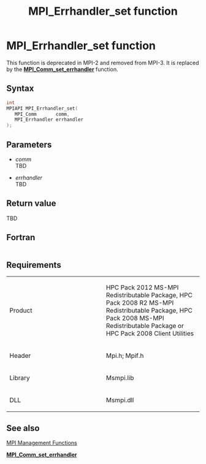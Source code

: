 ﻿---
title: MPI_Errhandler_set function
TOCTitle: MPI_Errhandler_set function
ms:assetid: fdf998d3-37a5-423c-b853-ac797dffa440
ms:mtpsurl: https://msdn.microsoft.com/en-us/library/Dn473297(v=VS.85)
ms:contentKeyID: 59360843
ms.date: 03/28/2018
mtps_version: v=VS.85
f1_keywords:
- MPI_ERRHANDLER_SET
- mpif/MPI_Errhandler_set
- mpi/MPI_ERRHANDLER_SET
dev_langs:
- C++
- C
---

# MPI\_Errhandler\_set function

This function is deprecated in MPI-2 and removed from MPI-3. It is replaced by the [**MPI\_Comm\_set\_errhandler**](mpi-comm-set-errhandler-function.md) function.

## Syntax

``` c++
int
MPIAPI MPI_Errhandler_set(
   MPI_Comm       comm,
   MPI_Errhandler errhandler
);
```

## Parameters

  - *comm*  
    TBD

  - *errhandler*  
    TBD

## Return value

TBD

## Fortran

``` 
```

## Requirements

<table>
<colgroup>
<col style="width: 50%" />
<col style="width: 50%" />
</colgroup>
<tbody>
<tr class="odd">
<td><p>Product</p></td>
<td><p>HPC Pack 2012 MS-MPI Redistributable Package, HPC Pack 2008 R2 MS-MPI Redistributable Package, HPC Pack 2008 MS-MPI Redistributable Package or HPC Pack 2008 Client Utilities</p></td>
</tr>
<tr class="even">
<td><p>Header</p></td>
<td>Mpi.h;
Mpif.h</td>
</tr>
<tr class="odd">
<td><p>Library</p></td>
<td>Msmpi.lib</td>
</tr>
<tr class="even">
<td><p>DLL</p></td>
<td>Msmpi.dll</td>
</tr>
</tbody>
</table>


## See also

[MPI Management Functions](mpi-management-functions.md)

[**MPI\_Comm\_set\_errhandler**](mpi-comm-set-errhandler-function.md)

